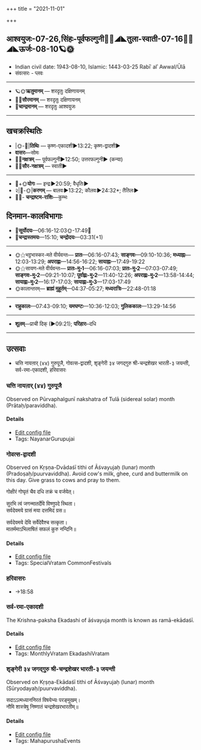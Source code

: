 +++
title = "2021-11-01"

+++
## आश्वयुजः-07-26,सिंहः-पूर्वफल्गुनी🌛🌌◢◣तुला-स्वाती-07-16🌌🌞◢◣ऊर्जः-08-10🪐🌞
- Indian civil date: 1943-08-10, Islamic: 1443-03-25 Rabīʿ alʾ Awwal/Ūlā
- संवत्सरः - प्लवः
___________________
- 🪐🌞**ऋतुमानम्** — शरदृतुः दक्षिणायनम्
- 🌌🌞**सौरमानम्** — शरदृतुः दक्षिणायनम्
- 🌛**चान्द्रमानम्** — शरदृतुः आश्वयुजः
___________________


## खचक्रस्थितिः
- |🌞-🌛|**तिथिः** — कृष्ण-एकादशी►13:22; कृष्ण-द्वादशी►  
- **वासरः**—सोमः  
- 🌌🌛**नक्षत्रम्** — पूर्वफल्गुनी►12:50; उत्तरफल्गुनी► (कन्या)  
- 🌌🌞**सौर-नक्षत्रम्** — स्वाती►  
___________________
- 🌛+🌞**योगः** — इन्द्रः►20:59; वैधृतिः►  
- २|🌛-🌞|**करणम्** — बालवः►13:22; कौलवः►24:32*; तैतिलः►  
- 🌌🌛- **चन्द्राष्टम-राशिः**—कुम्भः  


## दिनमान-कालविभागाः
- 🌅**सूर्योदयः**—06:16-12:03🌞️-17:49🌇  
- 🌛**चन्द्रास्तमयः**—15:10; **चन्द्रोदयः**—03:31(+1)  
___________________
- 🌞⚝भट्टभास्कर-मते वीर्यवन्तः— **प्रातः**—06:16-07:43; **साङ्गवः**—09:10-10:36; **मध्याह्नः**—12:03-13:29; **अपराह्णः**—14:56-16:22; **सायाह्नः**—17:49-19:22  
- 🌞⚝सायण-मते वीर्यवन्तः— **प्रातः-मु॰1**—06:16-07:03; **प्रातः-मु॰2**—07:03-07:49; **साङ्गवः-मु॰2**—09:21-10:07; **पूर्वाह्णः-मु॰2**—11:40-12:26; **अपराह्णः-मु॰2**—13:58-14:44; **सायाह्णः-मु॰2**—16:17-17:03; **सायाह्णः-मु॰3**—17:03-17:49  
- 🌞कालान्तरम्— **ब्राह्मं मुहूर्तम्**—04:37-05:27; **मध्यरात्रिः**—22:48-01:18  
___________________
- **राहुकालः**—07:43-09:10; **यमघण्टः**—10:36-12:03; **गुलिककालः**—13:29-14:56  
___________________
- **शूलम्**—प्राची दिक् (►09:21); **परिहारः**–दधि  
___________________

## उत्सवाः
- चत्ति नायऩार् (४४) गुरुपूजै, गोवत्स-द्वादशी, शृङ्गेरी ३४ जगद्गुरु श्री-चन्द्रशेखर भारती-३ जयन्ती, सर्व-रमा-एकादशी, हरिवासरः
### चत्ति नायऩार् (४४) गुरुपूजै

Observed on Pūrvaphalgunī nakshatra of Tulā (sidereal solar) month (Prātaḥ/paraviddha). 

#### Details
- [Edit config file](https://github.com/jyotisham/adyatithi/tree/master/mahApuruSha/nAyanAr/sidereal_solar_month/nakshatra/07/11/catti%20nAyan2Ar%20%2844%29%20gurupUjai.toml)
- Tags: NayanarGurupujai


### गोवत्स-द्वादशी

Observed on Kṛṣṇa-Dvādaśī tithi of Āśvayujaḥ (lunar) month (Pradoṣaḥ/puurvaviddha). Avoid cow's milk, ghee, curd and buttermilk on this day. Give grass to cows and pray to them.

गोक्षीरं गोघृतं चैव दधि तक्रं च वर्जयेत्।  
  
सुरभि त्वं जगन्मातर्देवि विष्णुपदे स्थिता।  
सर्वदेवमये ग्रासं मया दत्तमिदं ग्रस॥  
  
सर्वदेवमये देवि सर्वेदेवैश्च सत्कृता।  
मातर्ममाऽभिलाषितं सफलं कुरु नन्दिनि॥  




#### Details
- [Edit config file](https://github.com/jyotisham/adyatithi/tree/master/devatA/misc-fauna/lunar_month/tithi/07/27/gOvatsa-dvAdazI.toml)
- Tags: SpecialVratam CommonFestivals


### हरिवासरः
- →18:58
### सर्व-रमा-एकादशी

The Krishna-paksha Ekadashi of āśvayuja month is known as ramā-ekādaśī.

#### Details
- [Edit config file](https://github.com/jyotisham/adyatithi/tree/master/time_focus/monthly/ekAdashI/description_only/ramA-EkAdazI.toml)
- Tags: MonthlyVratam EkadashiVratam


### शृङ्गेरी ३४ जगद्गुरु श्री-चन्द्रशेखर भारती-३ जयन्ती

Observed on Kṛṣṇa-Ekādaśī tithi of Āśvayujaḥ (lunar) month (Sūryodayaḥ/puurvaviddha). 

सदाऽऽत्मध्याननिरतं विषयेभ्यः परङ्मुखम्।  
नौमि शास्त्रेषु निष्णातं चन्द्रशेखरभारतीम्॥



#### Details
- [Edit config file](https://github.com/jyotisham/adyatithi/tree/master/mahApuruSha/smArta-misc/lunar_month/tithi/07/26/zRGgErI%2034%20jagadguru%20zrI~candrazEkhara%20bhAratI~3%20jayantI.toml)
- Tags: MahapurushaEvents


